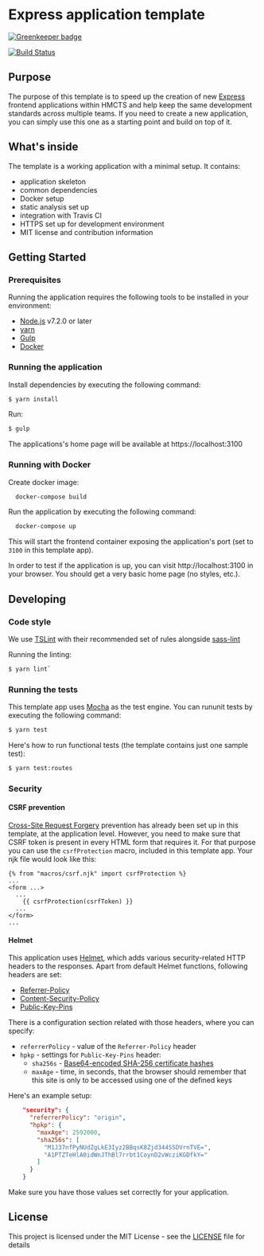 # Express application template

[![Greenkeeper badge](https://badges.greenkeeper.io/hmcts/expressjs-template.svg)](https://greenkeeper.io/)

[![Build Status](https://travis-ci.org/hmcts/expressjs-template.svg?branch=master)](https://travis-ci.org/hmcts/expressjs-template)

## Purpose

The purpose of this template is to speed up the creation of new [Express](http://expressjs.com/) frontend
applications within HMCTS and help keep the same development standards across multiple teams.
If you need to create a new application, you can simply use this one as a starting point and build on top of it.

## What's inside

The template is a working application with a minimal setup. It contains:
  * application skeleton
  * common dependencies
  * Docker setup
  * static analysis set up
  * integration with Travis CI
  * HTTPS set up for development environment
  * MIT license and contribution information

## Getting Started

### Prerequisites

Running the application requires the following tools to be installed in your environment:

  * [Node.js](https://nodejs.org/) v7.2.0 or later
  * [yarn](https://yarnpkg.com/)
  * [Gulp](http://gulpjs.com/)
  * [Docker](https://www.docker.com)

### Running the application

Install dependencies by executing the following command:

 ```bash
$ yarn install
 ```

Run:

```bash
$ gulp
```

The applications's home page will be available at https://localhost:3100

### Running with Docker

Create docker image:

```bash
  docker-compose build
```

Run the application by executing the following command:

```bash
  docker-compose up
```

This will start the frontend container exposing the application's port
(set to `3100` in this template app).

In order to test if the application is up, you can visit http://localhost:3100 in your browser.
You should get a very basic home page (no styles, etc.).

## Developing

### Code style

We use [TSLint](https://palantir.github.io/tslint/) with their recommended set of rules
alongside [sass-lint](https://github.com/sasstools/sass-lint)

Running the linting:
```bash
$ yarn lint`
```

### Running the tests

This template app uses [Mocha](https://mochajs.org/) as the test engine. You can rununit tests by executing
the following command:

```bash
$ yarn test
```

Here's how to run functional tests (the template contains just one sample test):
```bash
$ yarn test:routes
```

### Security

#### CSRF prevention

[Cross-Site Request Forgery](https://github.com/pillarjs/understanding-csrf) prevention has already been
set up in this template, at the application level. However, you need to make sure that CSRF token
is present in every HTML form that requires it. For that purpose you can use the `csrfProtection` macro,
included in this template app. Your njk file would look like this:

```
{% from "macros/csrf.njk" import csrfProtection %}
...
<form ...>
  ...
    {{ csrfProtection(csrfToken) }}
  ...
</form>
...
```

#### Helmet

This application uses [Helmet](https://helmetjs.github.io/), which adds various security-related HTTP headers
to the responses. Apart from default Helmet functions, following headers are set:

* [Referrer-Policy](https://helmetjs.github.io/docs/referrer-policy/)
* [Content-Security-Policy](https://helmetjs.github.io/docs/csp/)
* [Public-Key-Pins](https://helmetjs.github.io/docs/hpkp/)

There is a configuration section related with those headers, where you can specify:
* `referrerPolicy` - value of the `Referrer-Policy` header
* `hpkp` - settings for `Public-Key-Pins` header:
  * `sha256s` - [Base64-encoded SHA-256 certificate hashes](https://developer.mozilla.org/en-US/docs/Web/HTTP/Public_Key_Pinning)
  * `maxAge` - time, in seconds, that the browser should remember that this site is only to be accessed using one
  of the defined keys

Here's an example setup:

```json
    "security": {
      "referrerPolicy": "origin",
      "hpkp": {
        "maxAge": 2592000,
        "sha256s": [
          "M1J37nfPyNUdZgLkE3Iyz2BBqsK8Zjd344S5DVrnTVE=",
          "A1PTZTeHlA0idWnJThBl7rrbt1CoynD2vWcziKGDfkY="
        ]
      }
    }
```

Make sure you have those values set correctly for your application.

## License

This project is licensed under the MIT License - see the [LICENSE](LICENSE) file for details
